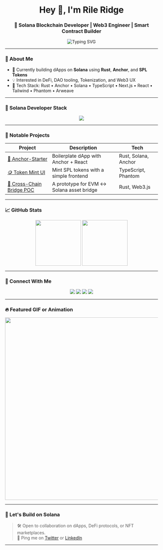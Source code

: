 <h1 align="center">Hey 👋, I'm Rile Ridge</h1>
<h3 align="center">🔗 Solana Blockchain Developer | Web3 Engineer | Smart Contract Builder</h3>

<p align="center">
  <img src="https://readme-typing-svg.demolab.com?font=Fira+Code&weight=500&pause=1000&color=14F195&center=true&vCenter=true&width=435&lines=Solana+Blockchain+Engineer;Smart+Contract+Developer;Web3+Fullstack+Dev;Rust+%7C+Anchor+%7C+Solana+Program+Library" alt="Typing SVG" />
</p>

---

### 🧠 About Me
- 🔭 Currently building dApps on **Solana** using **Rust**, **Anchor**, and **SPL Tokens**
- 💡 Interested in DeFi, DAO tooling, Tokenization, and Web3 UX
- 🧰 Tech Stack: Rust • Anchor • Solana • TypeScript • Next.js • React • Tailwind • Phantom • Arweave

---

### 🚀 Solana Developer Stack

<div align="center">
  <img src="https://skillicons.dev/icons?i=rust,solana,ts,nodejs,react,nextjs,tailwind,git,github" />
</div>

---

### 🧩 Notable Projects

| Project | Description | Tech |
|--------|-------------|------|
| [🎯 Anchor-Starter](https://github.com/rileyridge/anchor-starter) | Boilerplate dApp with Anchor + React | Rust, Solana, Anchor |
| [🪙 Token Mint UI](https://github.com/rileyridge/token-mint-ui) | Mint SPL tokens with a simple frontend | TypeScript, Phantom |
| [🌉 Cross-Chain Bridge POC](https://rileyridge/yourusername/bridge-prototype) | A prototype for EVM ↔ Solana asset bridge | Rust, Web3.js |

---

### 📈 GitHub Stats

<p align="center">
  <img src="https://github-readme-stats.vercel.app/api?username=rileyridgerileyridge&show_icons=true&theme=radical" height="150"/>
  <img src="https://github-readme-stats.vercel.app/api/top-langs/?username=rileyridge&layout=compact&theme=radical" height="150"/>
</p>

---

### 🤝 Connect With Me

<p align="center">
  <a href="https://twitter.com/yourhandle" target="_blank"><img src="https://img.shields.io/badge/Twitter-1DA1F2?style=for-the-badge&logo=twitter&logoColor=white"/></a>
  <a href="https://linkedin.com/in/yourhandle" target="_blank"><img src="https://img.shields.io/badge/LinkedIn-0A66C2?style=for-the-badge&logo=linkedin&logoColor=white"/></a>
  <a href="https://github.com/yourusername" target="_blank"><img src="https://img.shields.io/badge/GitHub-333?style=for-the-badge&logo=github&logoColor=white"/></a>
  <a href="mailto:youremail@example.com"><img src="https://img.shields.io/badge/Email-D14836?style=for-the-badge&logo=gmail&logoColor=white"/></a>
</p>

---

### 🔥 Featured GIF or Animation

<p align="center">
  <img src="https://media.giphy.com/media/qgQUggAC3Pfv687qPC/giphy.gif" width="600" />
</p>

---

### 📌 Let's Build on Solana
> 🛠️ Open to collaboration on dApps, DeFi protocols, or NFT marketplaces.  
> 🔗 Ping me on [Twitter](https://twitter.com/yourhandle) or [LinkedIn](https://linkedin.com/in/yourhandle)

---
